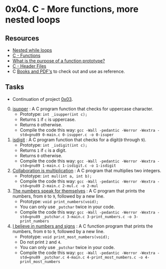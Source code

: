 # 0x04. C - More functions, more nested loops

## Resources

- [Nested while loops](https://www.youtube.com/watch?v=Z3iGeQ1gIss)                            
- [C - Functions](https://www.tutorialspoint.com/cprogramming/c_functions.htm)                 
- [What is the purpose of a function prototype?](https://www.geeksforgeeks.org/what-is-the-purpose-of-a-function-prototype/)
- [C - Header Files](https://www.tutorialspoint.com/cprogramming/c_header_files.htm)           
- C [Books and PDF's](../references) to check out and use as reference.

## Tasks

- Continuation of project [0x03](../0x02-functions_nested_loops).

0. [isupper](./0-isupper.c) : A C program function that checks for uppercase character.
	- Prototype: `int _isupper(int c);`
	- Returns `1` if `c` is uppercase.
	- Returns `0` otherwise.
	- Compile the code this way: `gcc -Wall -pedantic -Werror -Wextra -std=gnu89 0-main.c 0-isupper.c -o 0-isuper`
1. [isdigit](./1-isdigit.c) : A C program function that checks for a digit(`0` through `9`).
	- Prototype: `int _isdigit(int c);`
	- Returns `1` if `c` is a digit.
	- Returns `0` otherwise.
	- Compile the code this way: `gcc -Wall -pedantic -Werror -Wextra -std=gnu89 1-main.c 1-isdigit.c -o 1-isdigit`
2. [Collaboration is multiplication](./2-mul.c) : A C program that multiplies two integers.
	- Prototype: `int mul(int a, int b);`
	- Compile the code this way: `gcc -Wall -pedantic -Werror -Wextra -std=gnu89 2-main.c 2-mul.c -o 2-mul`
3. [The numbers speak for themselves](./3-print_numbers.c) : A C program that prints the numbers, from `0` to `9`, followed by a new line.
	- Prototype: `void print_numbers(void);`
	- You can only use `_putchar` twice in your code.
	- Compile the code this way: `gcc -Wall -pedantic -Werror -Wextra -std=gnu89 _putchar.c 3-main.c 3-print_numbers.c -o 3-print_numbers`
4. [I believe in numbers and signs](./4-print_most_numbers.c) : A C function program that prints the numbers, from `0` to `9`, followed by a new line.
	- Prototype: `void print_most_numbers(void);`
	- Do not print `2` and `4`.
	- You can only use `_putchar` twice in your code.
	- Compile the code this way: `gcc -Wall -pedantic -Werror -Wextra -std=gnu89 _putchar.c 4-main.c 4-print_most_numbers.c -o 4-print_most_numbers`
